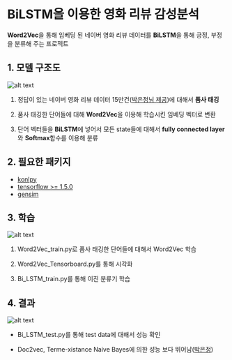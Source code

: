 # BiLSTM을 이용한 영화 리뷰 감성분석
**Word2Vec**을 통해 임베딩 된 네이버 영화 리뷰 데이터를 **BiLSTM**을 통해 긍정, 부정을 분류해 주는 프로젝트

## 1. 모델 구조도
![alt text](https://github.com/MSWon/Sentimental-Analysis/blob/master/pic/pic_1.PNG "Model")

1. 정답이 있는 네이버 영화 리뷰 데이터 15만건([박은정님 제공](https://github.com/e9t/nsmc))에 대해서 **품사 태깅**

2. 품사 태깅한 단어들에 대해 **Word2Vec**을 이용해 학습시킨 임베딩 벡터로 변환

3. 단어 벡터들을 **BiLSTM**에 넣어서 모든 state들에 대해서 **fully connected layer**와 **Softmax**함수를 이용해 분류

## 2. 필요한 패키지

- [konlpy](http://konlpy.org/en/v0.4.4/)
- [tensorflow >= 1.5.0](https://www.tensorflow.org/)
- [gensim](https://radimrehurek.com/gensim/)

## 3. 학습

![alt text](https://github.com/MSWon/Sentimental-Analysis/blob/master/pic/pic_2.png "Word2Vec Tensorboard")

1. Word2Vec_train.py로 품사 태깅한 단어들에 대해서 Word2Vec 학습

2. Word2Vec_Tensorboard.py를 통해 시각화

3. Bi_LSTM_train.py를 통해 이진 분류기 학습

## 4. 결과

![alt text](https://github.com/MSWon/Sentimental-Analysis/blob/master/pic/pic_3.PNG "Result")

- Bi_LSTM_test.py를 통해 test data에 대해서 성능 확인

- Doc2vec, Terme-xistance Naive Bayes에 의한 성능 보다 뛰어남([박은정](https://www.slideshare.net/lucypark/nltk-gensim))
